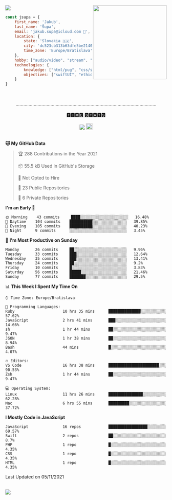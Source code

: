 
<img src="https://creepy-corp.eu/pika-bg.png">
<img align='right' src="https://creepy-corp.eu/pika.gif" width="230">
<br>

```js
const jsupa = {
    first_name: 'Jakub',
    last_name: 'Šupa',
    email: 'jakub.supa@icloud.com 📧',
    location: {
        state: 'Slovakia 🇸🇰',
        city: 'dc523cb313b63dfe5be2140b0c05b3bc',
        time_zone: 'Europe/Bratislava'
    },
    hobby: ["audio/video", "stream", "3D modelling/printing", "crypto (XRP 🤍)", "IoT/DIY", "tech"],
    technologies: {
        knowledge: ["html/pug", "css/scss", "javascript/jquery", "vue/react", "nodejs", "ruby on rails", "php", "pgsql/mysql"],
        objectives: ["swiftUI", "ethical hacking", "boost all knowledge to master class"]
    }
}

  ```

<br>
<p align="center">
.............................................................................................................
<br><br>
<a href="https://wakatime.com/@jsupa">🆃🅸🅼🅴 🆂🆃🅰🆃🆂</a>
<br><br>
<img src="https://visitor-badge.laobi.icu/badge?page_id=jsupa.jsupa">
<a href='https://ko-fi.com/Y8Y246Y0V' target='_blank'>
    <img src="https://img.shields.io/badge/buy%20me%20a%20coffee-donate-yellow.svg" alt="Buy Me A Coffee donate button" height="20px"/>
</a>
<br><br>

<!--START_SECTION:waka-->
**🐱 My GitHub Data** 

> 🏆 288 Contributions in the Year 2021
 > 
> 📦 55.5 kB Used in GitHub's Storage 
 > 
> 🚫 Not Opted to Hire
 > 
> 📜 23 Public Repositories 
 > 
> 🔑 6 Private Repositories  
 > 
**I'm an Early 🐤** 

```text
🌞 Morning    43 commits     ████░░░░░░░░░░░░░░░░░░░░░   16.48% 
🌆 Daytime    104 commits    ██████████░░░░░░░░░░░░░░░   39.85% 
🌃 Evening    105 commits    ██████████░░░░░░░░░░░░░░░   40.23% 
🌙 Night      9 commits      ░░░░░░░░░░░░░░░░░░░░░░░░░   3.45%

```
📅 **I'm Most Productive on Sunday** 

```text
Monday       26 commits     ██░░░░░░░░░░░░░░░░░░░░░░░   9.96% 
Tuesday      33 commits     ███░░░░░░░░░░░░░░░░░░░░░░   12.64% 
Wednesday    35 commits     ███░░░░░░░░░░░░░░░░░░░░░░   13.41% 
Thursday     24 commits     ██░░░░░░░░░░░░░░░░░░░░░░░   9.2% 
Friday       10 commits     █░░░░░░░░░░░░░░░░░░░░░░░░   3.83% 
Saturday     56 commits     █████░░░░░░░░░░░░░░░░░░░░   21.46% 
Sunday       77 commits     ███████░░░░░░░░░░░░░░░░░░   29.5%

```


📊 **This Week I Spent My Time On** 

```text
⌚︎ Time Zone: Europe/Bratislava

💬 Programming Languages: 
Ruby                     10 hrs 35 mins      ██████████████░░░░░░░░░░░   57.62% 
JavaScript               2 hrs 41 mins       ███░░░░░░░░░░░░░░░░░░░░░░   14.66% 
sh                       1 hr 44 mins        ██░░░░░░░░░░░░░░░░░░░░░░░   9.47% 
JSON                     1 hr 38 mins        ██░░░░░░░░░░░░░░░░░░░░░░░   8.94% 
Bash                     44 mins             █░░░░░░░░░░░░░░░░░░░░░░░░   4.07%

🔥 Editors: 
VS Code                  16 hrs 38 mins      ██████████████████████░░░   90.53% 
Zsh                      1 hr 44 mins        ██░░░░░░░░░░░░░░░░░░░░░░░   9.47%

💻 Operating System: 
Linux                    11 hrs 26 mins      ███████████████░░░░░░░░░░   62.28% 
Mac                      6 hrs 55 mins       █████████░░░░░░░░░░░░░░░░   37.72%

```

**I Mostly Code in JavaScript** 

```text
JavaScript               16 repos            █████████████████░░░░░░░░   69.57% 
Swift                    2 repos             ██░░░░░░░░░░░░░░░░░░░░░░░   8.7% 
PHP                      1 repo              █░░░░░░░░░░░░░░░░░░░░░░░░   4.35% 
CSS                      1 repo              █░░░░░░░░░░░░░░░░░░░░░░░░   4.35% 
HTML                     1 repo              █░░░░░░░░░░░░░░░░░░░░░░░░   4.35%

```



 Last Updated on 05/11/2021
<!--END_SECTION:waka-->

</p><br>
<img src="https://creepy-corp.eu/pika-bg-bottom.png">
